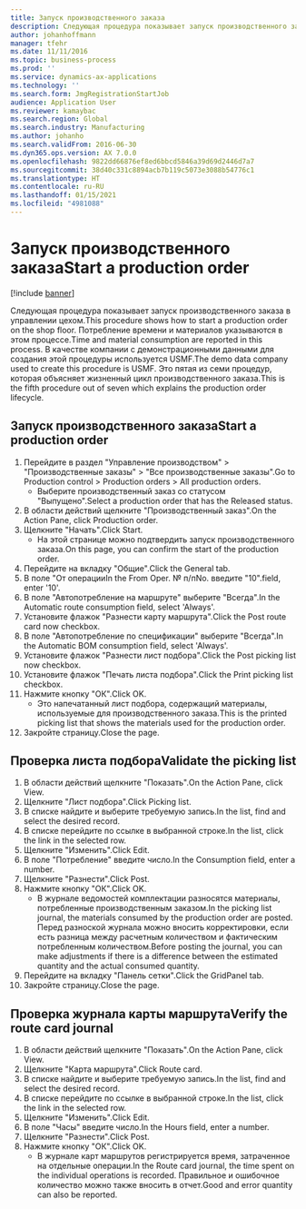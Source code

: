 ```yaml
---
title: Запуск производственного заказа
description: Следующая процедура показывает запуск производственного заказа в управлении цехом.
author: johanhoffmann
manager: tfehr
ms.date: 11/11/2016
ms.topic: business-process
ms.prod: ''
ms.service: dynamics-ax-applications
ms.technology: ''
ms.search.form: JmgRegistrationStartJob
audience: Application User
ms.reviewer: kamaybac
ms.search.region: Global
ms.search.industry: Manufacturing
ms.author: johanho
ms.search.validFrom: 2016-06-30
ms.dyn365.ops.version: AX 7.0.0
ms.openlocfilehash: 9822dd66876ef8ed6bbcd5846a39d69d2446d7a7
ms.sourcegitcommit: 38d40c331c8894acb7b119c5073e3088b54776c1
ms.translationtype: HT
ms.contentlocale: ru-RU
ms.lasthandoff: 01/15/2021
ms.locfileid: "4981088"
---
```

# <a name="start-a-production-order"></a><span data-ttu-id="25812-103">Запуск производственного заказа</span><span class="sxs-lookup"><span data-stu-id="25812-103">Start a production order</span></span>

[!include [banner](../../includes/banner.md)]

<span data-ttu-id="25812-104">Следующая процедура показывает запуск производственного заказа в управлении цехом.</span><span class="sxs-lookup"><span data-stu-id="25812-104">This procedure shows how to start a production order on the shop floor.</span></span> <span data-ttu-id="25812-105">Потребление времени и материалов указываются в этом процессе.</span><span class="sxs-lookup"><span data-stu-id="25812-105">Time and material consumption are reported in this process.</span></span> <span data-ttu-id="25812-106">В качестве компании с демонстрационными данными для создания этой процедуры используется USMF.</span><span class="sxs-lookup"><span data-stu-id="25812-106">The demo data company used to create this procedure is USMF.</span></span> <span data-ttu-id="25812-107">Это пятая из семи процедур, которая объясняет жизненный цикл производственного заказа.</span><span class="sxs-lookup"><span data-stu-id="25812-107">This is the fifth procedure out of seven which explains the production order lifecycle.</span></span>


## <a name="start-a-production-order"></a><span data-ttu-id="25812-108">Запуск производственного заказа</span><span class="sxs-lookup"><span data-stu-id="25812-108">Start a production order</span></span>
1. <span data-ttu-id="25812-109">Перейдите в раздел "Управление производством" > "Производственные заказы" > "Все производственные заказы".</span><span class="sxs-lookup"><span data-stu-id="25812-109">Go to Production control > Production orders > All production orders.</span></span>
    * <span data-ttu-id="25812-110">Выберите производственный заказ со статусом "Выпущено".</span><span class="sxs-lookup"><span data-stu-id="25812-110">Select a production order that has the Released status.</span></span>  
2. <span data-ttu-id="25812-111">В области действий щелкните "Производственный заказ".</span><span class="sxs-lookup"><span data-stu-id="25812-111">On the Action Pane, click Production order.</span></span>
3. <span data-ttu-id="25812-112">Щелкните "Начать".</span><span class="sxs-lookup"><span data-stu-id="25812-112">Click Start.</span></span>
    * <span data-ttu-id="25812-113">На этой странице можно подтвердить запуск производственного заказа.</span><span class="sxs-lookup"><span data-stu-id="25812-113">On this page, you can confirm the start of the production order.</span></span>  
4. <span data-ttu-id="25812-114">Перейдите на вкладку "Общие".</span><span class="sxs-lookup"><span data-stu-id="25812-114">Click the General tab.</span></span>
5. <span data-ttu-id="25812-115">В поле "От операции</span><span class="sxs-lookup"><span data-stu-id="25812-115">In the From Oper.</span></span> <span data-ttu-id="25812-116">№ п/п</span><span class="sxs-lookup"><span data-stu-id="25812-116">No.</span></span> <span data-ttu-id="25812-117">введите "10".</span><span class="sxs-lookup"><span data-stu-id="25812-117">field, enter '10'.</span></span>
6. <span data-ttu-id="25812-118">В поле "Автопотребление на маршруте" выберите "Всегда".</span><span class="sxs-lookup"><span data-stu-id="25812-118">In the Automatic route consumption field, select 'Always'.</span></span>
7. <span data-ttu-id="25812-119">Установите флажок "Разнести карту маршрута".</span><span class="sxs-lookup"><span data-stu-id="25812-119">Click the Post route card now checkbox.</span></span>
8. <span data-ttu-id="25812-120">В поле "Автопотребление по спецификации" выберите "Всегда".</span><span class="sxs-lookup"><span data-stu-id="25812-120">In the Automatic BOM consumption field, select 'Always'.</span></span>
9. <span data-ttu-id="25812-121">Установите флажок "Разнести лист подбора".</span><span class="sxs-lookup"><span data-stu-id="25812-121">Click the Post picking list now checkbox.</span></span>
10. <span data-ttu-id="25812-122">Установите флажок "Печать листа подбора".</span><span class="sxs-lookup"><span data-stu-id="25812-122">Click the Print picking list checkbox.</span></span>
11. <span data-ttu-id="25812-123">Нажмите кнопку "OК".</span><span class="sxs-lookup"><span data-stu-id="25812-123">Click OK.</span></span>
    * <span data-ttu-id="25812-124">Это напечатанный лист подбора, содержащий материалы, используемые для производственного заказа.</span><span class="sxs-lookup"><span data-stu-id="25812-124">This is the printed picking list that shows the materials used for the production order.</span></span>  
12. <span data-ttu-id="25812-125">Закройте страницу.</span><span class="sxs-lookup"><span data-stu-id="25812-125">Close the page.</span></span>

## <a name="validate-the-picking-list"></a><span data-ttu-id="25812-126">Проверка листа подбора</span><span class="sxs-lookup"><span data-stu-id="25812-126">Validate the picking list</span></span>
1. <span data-ttu-id="25812-127">В области действий щелкните "Показать".</span><span class="sxs-lookup"><span data-stu-id="25812-127">On the Action Pane, click View.</span></span>
2. <span data-ttu-id="25812-128">Щелкните "Лист подбора".</span><span class="sxs-lookup"><span data-stu-id="25812-128">Click Picking list.</span></span>
3. <span data-ttu-id="25812-129">В списке найдите и выберите требуемую запись.</span><span class="sxs-lookup"><span data-stu-id="25812-129">In the list, find and select the desired record.</span></span>
4. <span data-ttu-id="25812-130">В списке перейдите по ссылке в выбранной строке.</span><span class="sxs-lookup"><span data-stu-id="25812-130">In the list, click the link in the selected row.</span></span>
5. <span data-ttu-id="25812-131">Щелкните "Изменить".</span><span class="sxs-lookup"><span data-stu-id="25812-131">Click Edit.</span></span>
6. <span data-ttu-id="25812-132">В поле "Потребление" введите число.</span><span class="sxs-lookup"><span data-stu-id="25812-132">In the Consumption field, enter a number.</span></span>
7. <span data-ttu-id="25812-133">Щелкните "Разнести".</span><span class="sxs-lookup"><span data-stu-id="25812-133">Click Post.</span></span>
8. <span data-ttu-id="25812-134">Нажмите кнопку "OК".</span><span class="sxs-lookup"><span data-stu-id="25812-134">Click OK.</span></span>
    * <span data-ttu-id="25812-135">В журнале ведомостей комплектации разносятся материалы, потребленные производственным заказом.</span><span class="sxs-lookup"><span data-stu-id="25812-135">In the picking list journal, the materials consumed by the production order are posted.</span></span> <span data-ttu-id="25812-136">Перед разноской журнала можно вносить корректировки, если есть разница между расчетным количеством и фактическим потребленным количеством.</span><span class="sxs-lookup"><span data-stu-id="25812-136">Before posting the journal, you can make adjustments if there is a difference between the estimated quantity and the actual consumed quantity.</span></span>  
9. <span data-ttu-id="25812-137">Перейдите на вкладку "Панель сетки".</span><span class="sxs-lookup"><span data-stu-id="25812-137">Click the GridPanel tab.</span></span>
10. <span data-ttu-id="25812-138">Закройте страницу.</span><span class="sxs-lookup"><span data-stu-id="25812-138">Close the page.</span></span>

## <a name="verify-the-route-card-journal"></a><span data-ttu-id="25812-139">Проверка журнала карты маршрута</span><span class="sxs-lookup"><span data-stu-id="25812-139">Verify the route card journal</span></span>
1. <span data-ttu-id="25812-140">В области действий щелкните "Показать".</span><span class="sxs-lookup"><span data-stu-id="25812-140">On the Action Pane, click View.</span></span>
2. <span data-ttu-id="25812-141">Щелкните "Карта маршрута".</span><span class="sxs-lookup"><span data-stu-id="25812-141">Click Route card.</span></span>
3. <span data-ttu-id="25812-142">В списке найдите и выберите требуемую запись.</span><span class="sxs-lookup"><span data-stu-id="25812-142">In the list, find and select the desired record.</span></span>
4. <span data-ttu-id="25812-143">В списке перейдите по ссылке в выбранной строке.</span><span class="sxs-lookup"><span data-stu-id="25812-143">In the list, click the link in the selected row.</span></span>
5. <span data-ttu-id="25812-144">Щелкните "Изменить".</span><span class="sxs-lookup"><span data-stu-id="25812-144">Click Edit.</span></span>
6. <span data-ttu-id="25812-145">В поле "Часы" введите число.</span><span class="sxs-lookup"><span data-stu-id="25812-145">In the Hours field, enter a number.</span></span>
7. <span data-ttu-id="25812-146">Щелкните "Разнести".</span><span class="sxs-lookup"><span data-stu-id="25812-146">Click Post.</span></span>
8. <span data-ttu-id="25812-147">Нажмите кнопку "OК".</span><span class="sxs-lookup"><span data-stu-id="25812-147">Click OK.</span></span>
    * <span data-ttu-id="25812-148">В журнале карт маршрутов регистрируется время, затраченное на отдельные операции.</span><span class="sxs-lookup"><span data-stu-id="25812-148">In the Route card journal, the time spent on the individual operations is recorded.</span></span> <span data-ttu-id="25812-149">Правильное и ошибочное количество можно также вносить в отчет.</span><span class="sxs-lookup"><span data-stu-id="25812-149">Good and error quantity can also be reported.</span></span>  
